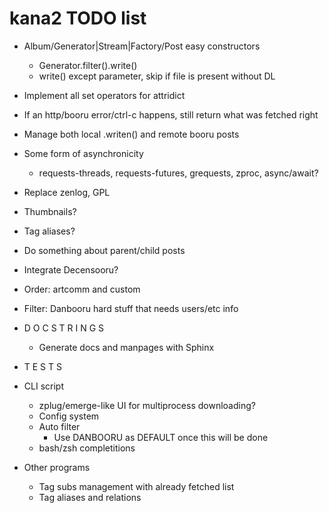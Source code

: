# kana2 TODO list

- Album/Generator|Stream|Factory/Post easy constructors
  - Generator.filter().write()
  - write() except parameter, skip if file is present without DL

- Implement all set operators for attridict

- If an http/booru error/ctrl-c happens, still return what was fetched right

- Manage both local .writen() and remote booru posts

- Some form of asynchronicity
  - requests-threads, requests-futures, grequests, zproc, async/await?

- Replace zenlog, GPL

- Thumbnails?
- Tag aliases?
- Do something about parent/child posts
- Integrate Decensooru?

- Order: artcomm and custom
- Filter: Danbooru hard stuff that needs users/etc info

- D O C S T R I N G S
    - Generate docs and manpages with Sphinx
- T E S T S

- CLI script
    - zplug/emerge-like UI for multiprocess downloading?
    - Config system
    - Auto filter
      - Use DANBOORU as DEFAULT once this will be done
    - bash/zsh completitions

- Other programs
    - Tag subs management with already fetched list
    - Tag aliases and relations
